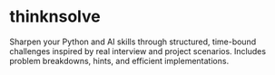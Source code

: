 # thinknsolve
Sharpen your Python and AI skills through structured, time-bound challenges inspired by real interview and project scenarios. Includes problem breakdowns, hints, and efficient implementations.
